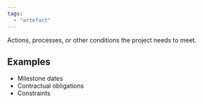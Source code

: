 ```yaml
---
tags:
  - "artefact"
---
```

Actions, processes, or other conditions the project needs to meet.
## Examples
- Milestone dates
- Contractual obligations
- Constraints